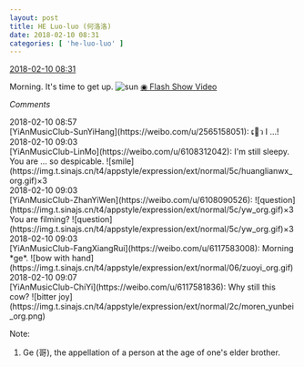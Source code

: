 ```yaml
---
layout: post
title: HE Luo-luo (何洛洛)
date: 2018-02-10 08:31
categories: [ 'he-luo-luo' ]
---
```


<div class="weibo-info">
  <a href="https://weibo.com/6117570574/G2qHJ3dAO">2018-02-10 08:31</a>
</div>

Morning. It's time to get up. ![sun](https://img.t.sinajs.cn/t4/appstyle/expression/ext/normal/e5/sun.gif) [◉ Flash Show Video](https://www.miaopai.com/show/SRniRIYWzaMqlkZ0QqlBv-aZ8TxL8-sSYM8MHw__.htm)

<!-- more -->

*Comments*

<div class="weibo-info">2018-02-10 08:57</div>
[YiAnMusicClub-SunYiHang](https://weibo.com/u/2565158051): ເ😤ว I …!

<div class="weibo-info">2018-02-10 09:03</div>
[YiAnMusicClub-LinMo](https://weibo.com/u/6108312042): I'm still sleepy. You are … so despicable. ![smile](https://img.t.sinajs.cn/t4/appstyle/expression/ext/normal/5c/huanglianwx_org.gif)×3

<div class="weibo-info">2018-02-10 09:03</div>
[YiAnMusicClub-ZhanYiWen](https://weibo.com/u/6108090526): ![question](https://img.t.sinajs.cn/t4/appstyle/expression/ext/normal/5c/yw_org.gif)×3 You are filming? ![question](https://img.t.sinajs.cn/t4/appstyle/expression/ext/normal/5c/yw_org.gif)×3

<div class="weibo-info">2018-02-10 09:03</div>
[YiAnMusicClub-FangXiangRui](https://weibo.com/u/6117583008): Morning *ge*. ![bow with hand](https://img.t.sinajs.cn/t4/appstyle/expression/ext/normal/06/zuoyi_org.gif)

<div class="weibo-info">2018-02-10 09:07</div>
[YiAnMusicClub-ChiYi](https://weibo.com/u/6117581836): Why still this cow? ![bitter joy](https://img.t.sinajs.cn/t4/appstyle/expression/ext/normal/2c/moren_yunbei_org.png)

Note:
1. Ge (哥), the appellation of a person at the age of one's elder brother.
